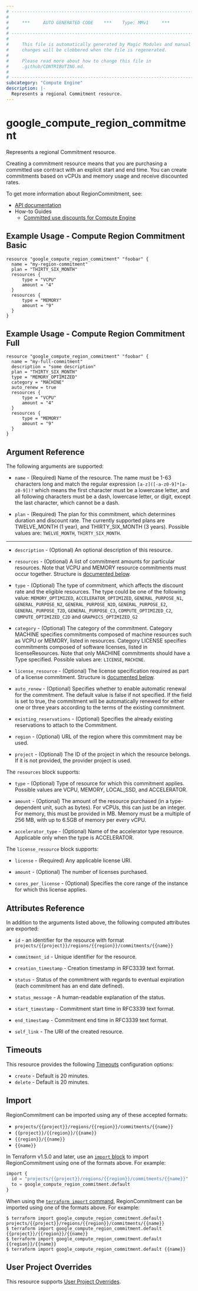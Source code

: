 ```yaml
---
# ----------------------------------------------------------------------------
#
#     ***     AUTO GENERATED CODE    ***    Type: MMv1     ***
#
# ----------------------------------------------------------------------------
#
#     This file is automatically generated by Magic Modules and manual
#     changes will be clobbered when the file is regenerated.
#
#     Please read more about how to change this file in
#     .github/CONTRIBUTING.md.
#
# ----------------------------------------------------------------------------
subcategory: "Compute Engine"
description: |-
  Represents a regional Commitment resource.
---
```


# google_compute_region_commitment

Represents a regional Commitment resource.

Creating a commitment resource means that you are purchasing a committed
use contract with an explicit start and end time. You can create commitments
based on vCPUs and memory usage and receive discounted rates.


To get more information about RegionCommitment, see:

* [API documentation](https://cloud.google.com/compute/docs/reference/rest/v1/regionCommitments)
* How-to Guides
    * [Committed use discounts for Compute Engine](https://cloud.google.com/compute/docs/instances/committed-use-discounts-overview)

## Example Usage - Compute Region Commitment Basic


```hcl
resource "google_compute_region_commitment" "foobar" {
  name = "my-region-commitment"
  plan = "THIRTY_SIX_MONTH"
  resources {
      type = "VCPU"
      amount = "4"
  }
  resources {
      type = "MEMORY"
      amount = "9"
  }
}
```
## Example Usage - Compute Region Commitment Full


```hcl
resource "google_compute_region_commitment" "foobar" {
  name = "my-full-commitment"
  description = "some description"
  plan = "THIRTY_SIX_MONTH"
  type = "MEMORY_OPTIMIZED"
  category = "MACHINE"
  auto_renew = true
  resources {
      type = "VCPU"
      amount = "4"
  }
  resources {
      type = "MEMORY"
      amount = "9"
  }
}
```

## Argument Reference

The following arguments are supported:


* `name` -
  (Required)
  Name of the resource. The name must be 1-63 characters long and match
  the regular expression `[a-z]([-a-z0-9]*[a-z0-9])?` which means the
  first character must be a lowercase letter, and all following
  characters must be a dash, lowercase letter, or digit, except the last
  character, which cannot be a dash.

* `plan` -
  (Required)
  The plan for this commitment, which determines duration and discount rate.
  The currently supported plans are TWELVE_MONTH (1 year), and THIRTY_SIX_MONTH (3 years).
  Possible values are: `TWELVE_MONTH`, `THIRTY_SIX_MONTH`.


- - -


* `description` -
  (Optional)
  An optional description of this resource.

* `resources` -
  (Optional)
  A list of commitment amounts for particular resources.
  Note that VCPU and MEMORY resource commitments must occur together.
  Structure is [documented below](#nested_resources).

* `type` -
  (Optional)
  The type of commitment, which affects the discount rate and the eligible resources.
  The type could be one of the following value: `MEMORY_OPTIMIZED`, `ACCELERATOR_OPTIMIZED`,
  `GENERAL_PURPOSE_N1`, `GENERAL_PURPOSE_N2`, `GENERAL_PURPOSE_N2D`, `GENERAL_PURPOSE_E2`,
  `GENERAL_PURPOSE_T2D`, `GENERAL_PURPOSE_C3`, `COMPUTE_OPTIMIZED_C2`, `COMPUTE_OPTIMIZED_C2D` and
  `GRAPHICS_OPTIMIZED_G2`

* `category` -
  (Optional)
  The category of the commitment. Category MACHINE specifies commitments composed of
  machine resources such as VCPU or MEMORY, listed in resources. Category LICENSE
  specifies commitments composed of software licenses, listed in licenseResources.
  Note that only MACHINE commitments should have a Type specified.
  Possible values are: `LICENSE`, `MACHINE`.

* `license_resource` -
  (Optional)
  The license specification required as part of a license commitment.
  Structure is [documented below](#nested_license_resource).

* `auto_renew` -
  (Optional)
  Specifies whether to enable automatic renewal for the commitment.
  The default value is false if not specified.
  If the field is set to true, the commitment will be automatically renewed for either
  one or three years according to the terms of the existing commitment.

* `existing_reservations` -
  (Optional)
  Specifies the already existing reservations to attach to the Commitment.

* `region` -
  (Optional)
  URL of the region where this commitment may be used.

* `project` - (Optional) The ID of the project in which the resource belongs.
    If it is not provided, the provider project is used.


<a name="nested_resources"></a>The `resources` block supports:

* `type` -
  (Optional)
  Type of resource for which this commitment applies.
  Possible values are VCPU, MEMORY, LOCAL_SSD, and ACCELERATOR.

* `amount` -
  (Optional)
  The amount of the resource purchased (in a type-dependent unit,
  such as bytes). For vCPUs, this can just be an integer. For memory,
  this must be provided in MB. Memory must be a multiple of 256 MB,
  with up to 6.5GB of memory per every vCPU.

* `accelerator_type` -
  (Optional)
  Name of the accelerator type resource. Applicable only when the type is ACCELERATOR.

<a name="nested_license_resource"></a>The `license_resource` block supports:

* `license` -
  (Required)
  Any applicable license URI.

* `amount` -
  (Optional)
  The number of licenses purchased.

* `cores_per_license` -
  (Optional)
  Specifies the core range of the instance for which this license applies.


## Attributes Reference

In addition to the arguments listed above, the following computed attributes are exported:

* `id` - an identifier for the resource with format `projects/{{project}}/regions/{{region}}/commitments/{{name}}`

* `commitment_id` -
  Unique identifier for the resource.

* `creation_timestamp` -
  Creation timestamp in RFC3339 text format.

* `status` -
  Status of the commitment with regards to eventual expiration
  (each commitment has an end date defined).

* `status_message` -
  A human-readable explanation of the status.

* `start_timestamp` -
  Commitment start time in RFC3339 text format.

* `end_timestamp` -
  Commitment end time in RFC3339 text format.
* `self_link` - The URI of the created resource.


## Timeouts

This resource provides the following
[Timeouts](https://developer.hashicorp.com/terraform/plugin/sdkv2/resources/retries-and-customizable-timeouts) configuration options:

- `create` - Default is 20 minutes.
- `delete` - Default is 20 minutes.

## Import


RegionCommitment can be imported using any of these accepted formats:

* `projects/{{project}}/regions/{{region}}/commitments/{{name}}`
* `{{project}}/{{region}}/{{name}}`
* `{{region}}/{{name}}`
* `{{name}}`


In Terraform v1.5.0 and later, use an [`import` block](https://developer.hashicorp.com/terraform/language/import) to import RegionCommitment using one of the formats above. For example:

```tf
import {
  id = "projects/{{project}}/regions/{{region}}/commitments/{{name}}"
  to = google_compute_region_commitment.default
}
```

When using the [`terraform import` command](https://developer.hashicorp.com/terraform/cli/commands/import), RegionCommitment can be imported using one of the formats above. For example:

```
$ terraform import google_compute_region_commitment.default projects/{{project}}/regions/{{region}}/commitments/{{name}}
$ terraform import google_compute_region_commitment.default {{project}}/{{region}}/{{name}}
$ terraform import google_compute_region_commitment.default {{region}}/{{name}}
$ terraform import google_compute_region_commitment.default {{name}}
```

## User Project Overrides

This resource supports [User Project Overrides](https://registry.terraform.io/providers/hashicorp/google/latest/docs/guides/provider_reference#user_project_override).
